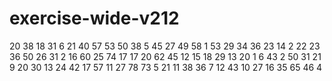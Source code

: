 # exercise-wide-v212
20
38
18
31
6
21
40
57
53
50
38
5
45
27
49
58
1
53
29
34
36
23
14
2
22
23
36
50
26
31
2
16
60
25
74
17
17
20
62
45
12
15
18
29
13
20
1
6
43
2
50
31
21
9
20
30
13
24
42
17
57
11
27
78
73
5
21
11
38
36
7
12
43
10
27
16
35
65
46
4
